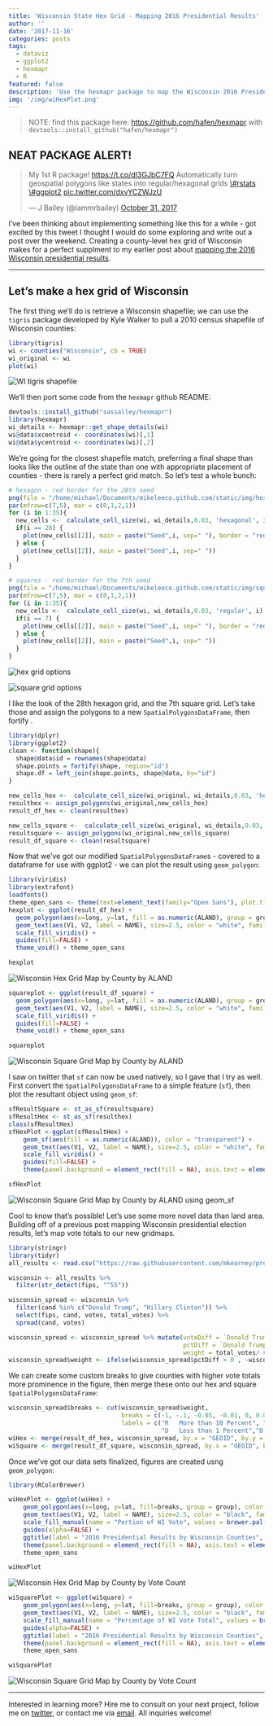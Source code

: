```yaml
---
title: 'Wisconsin State Hex Grid - Mapping 2016 Presidential Results'
author: ''
date: '2017-11-16'
categories: posts
tags:
  - dataviz
  - ggplot2
  - hexmapr
  - R
featured: false
description: 'Use the hexmapr package to map the Wisconsin 2016 Presidential Results'
img: '/img/wiHexPlot.png'
---
```


> NOTE: find this package here:
> <a href="https://github.com/hafen/hexmapr" class="uri">https://github.com/hafen/hexmapr</a>
> with `devtools::install_github("hafen/hexmapr")`

## NEAT PACKAGE ALERT!

<blockquote class="twitter-tweet" data-lang="en">
<p lang="en" dir="ltr">
My 1st R package!
<a href="https://t.co/dI3GJbC7FQ">https://t.co/dI3GJbC7FQ</a>
Automatically turn geospatial polygons like states into
regular/hexagonal grids
<a href="https://twitter.com/hashtag/rstats?src=hash&amp;ref_src=twsrc%5Etfw">\#rstats</a>
<a href="https://twitter.com/hashtag/ggplot2?src=hash&amp;ref_src=twsrc%5Etfw">\#ggplot2</a>
<a href="https://t.co/dxvYCZWJzU">pic.twitter.com/dxvYCZWJzU</a>

— J Bailey (@iammrbailey)
<a href="https://twitter.com/iammrbailey/status/925346870381240320?ref_src=twsrc%5Etfw">October
31, 2017</a>

</blockquote>

I’ve been thinking about implementing something like this for a while -
got excited by this tweet I thought I would do some exploring and write
out a post over the weekend. Creating a county-level hex grid of
Wisconsin makes for a perfect supplment to my earlier post about
[mapping the 2016 Wisconsin presidential
results](https://www.mikelee.co/posts/2016-12-26-wisconsin-presidential-election-results/).

---

## Let’s make a hex grid of Wisconsin

The first thing we’ll do is retrieve a Wisconsin shapefile; we can use
the `tigris` package developed by Kyle Walker to pull a 2010 census
shapefile of Wisconsin counties:

```r
library(tigris)
wi <- counties("Wisconsin", cb = TRUE)
wi_original <- wi
plot(wi)
```

![WI tigris shapefile](/img/tigrisshapefile-1.png)

We’ll then port some code from the `hexmapr` github README:

```r
devtools::install_github("sassalley/hexmapr")
library(hexmapr)
wi_details <- hexmapr::get_shape_details(wi)
wi@data$xcentroid <- coordinates(wi)[,1]
wi@data$ycentroid <- coordinates(wi)[,2]
```

We’re going for the closest shapefile match, preferring a final shape
than looks like the outline of the state than one with appropriate
placement of counties - there is rarely a perfect grid match. So let’s
test a whole bunch:

```r
# hexagon - red border for the 28th seed
png(file = "/home/michael/Documents/mikeleeco.github.com/static/img/hexGridWisconsin.png", width = 700, height = 500)
par(mfrow=c(7,5), mar = c(0,1,2,1))
for (i in 1:35){
  new_cells <-  calculate_cell_size(wi, wi_details,0.03, 'hexagonal', i)
  if(i == 28) {
    plot(new_cells[[2]], main = paste("Seed",i, sep=" "), border = "red")
  } else {
    plot(new_cells[[2]], main = paste("Seed",i, sep=" "))
  }
}

# squares - red border for the 7th seed
png(file = "/home/michael/Documents/mikeleeco.github.com/static/img/squareGridWisconsin.png", width = 700, height = 500)
par(mfrow=c(7,5), mar = c(0,1,2,1))
for (i in 1:35){
  new_cells <-  calculate_cell_size(wi, wi_details,0.03, 'regular', i)
  if(i == 7) {
    plot(new_cells[[2]], main = paste("Seed",i, sep=" "), border = "red")
  } else {
    plot(new_cells[[2]], main = paste("Seed",i, sep=" "))
  }
}
```

![hex grid options](/img/hexGridWisconsin.png)

![square grid options](/img/squareGridWisconsin.png)

I like the look of the 28th hexagon grid, and the 7th square grid. Let’s
take those and assign the polygons to a new `SpatialPolygonsDataFrame`,
then fortify .

```r
library(dplyr)
library(ggplot2)
clean <- function(shape){
  shape@data$id = rownames(shape@data)
  shape.points = fortify(shape, region="id")
  shape.df = left_join(shape.points, shape@data, by="id")
}

new_cells_hex <-  calculate_cell_size(wi_original, wi_details,0.03, 'hexagonal', 28)
resulthex <- assign_polygons(wi_original,new_cells_hex)
result_df_hex <- clean(resulthex)

new_cells_square <-  calculate_cell_size(wi_original, wi_details,0.03, 'regular', 7)
resultsquare <- assign_polygons(wi_original,new_cells_square)
result_df_square <- clean(resultsquare)
```

Now that we’ve got our modified `SpatialPolygonsDataFrame`s - covered to a dataframe for use with ggplot2 - we can plot the result using
`geom_polygon`:

```r
library(viridis)
library(extrafont)
loadfonts()
theme_open_sans <- theme(text=element_text(family="Open Sans"), plot.title = element_text(family = "Open Sans Semibold", size = 24), plot.subtitle = element_text(family = "Open Sans Light",size = 14), legend.title = element_text(family="Open Sans Semibold"))
hexplot <- ggplot(result_df_hex) +
  geom_polygon(aes(x=long, y=lat, fill = as.numeric(ALAND), group = group))+
  geom_text(aes(V1, V2, label = NAME), size=2.5, color = "white", family = "Open Sans") +
  scale_fill_viridis() +
  guides(fill=FALSE) +
  theme_void() + theme_open_sans

hexplot
```

![Wisconsin Hex Grid Map by County by ALAND](/img/hexWI.png)

```r
squareplot <- ggplot(result_df_square) +
  geom_polygon(aes(x=long, y=lat, fill = as.numeric(ALAND), group = group))+
  geom_text(aes(V1, V2, label = NAME), size=2.5, color = "white", family = "Open Sans") +
  scale_fill_viridis() +
  guides(fill=FALSE) +
  theme_void() + theme_open_sans

squareplot
```

![Wisconsin Square Grid Map by County by ALAND](/img/squareWI.png)

I saw on twitter that `sf` can now be used natively, so I gave that I try as well. First convert the `SpatialPolygonsDataFrame` to a simple feature (`sf`), then plot the resultant object using `geom_sf`:

```r
sfResultSquare <- st_as_sf(resultsquare)
sfResultHex <- st_as_sf(resulthex)
class(sfResultHex)
sfHexPlot <-ggplot(sfResultHex) +
    geom_sf(aes(fill = as.numeric(ALAND)), color = "transparent") +
    geom_text(aes(V1, V2, label = NAME), size=2.5, color = "white", family = "Open Sans") +
    scale_fill_viridis() +
    guides(fill=FALSE) +
    theme(panel.background = element_rect(fill = NA), axis.text = element_blank(), axis.ticks = element_blank(), axis.title = element_blank())

sfHexPlot
```

![Wisconsin Square Grid Map by County by ALAND using geom_sf](/img/hexgridwithsf-1.png)

Cool to know that’s possible! Let’s use some more novel data than land area. Building off of a previous post mapping Wisconsin presidential election results, let’s map vote totals to our new gridmaps.

```r
library(stringr)
library(tidyr)
all_results <- read.csv("https://raw.githubusercontent.com/mkearney/presidential_election_county_results_2016/master/pres16results.csv", stringsAsFactors = FALSE)

wisconsin <- all_results %>%
  filter(str_detect(fips, "^55"))

wisconsin_spread <- wisconsin %>%
  filter(cand %in% c("Donald Trump", "Hillary Clinton")) %>%
  select(fips, cand, votes, total_votes) %>%
  spread(cand, votes)

wisconsin_spread <- wisconsin_spread %>% mutate(voteDiff = `Donald Trump` - `Hillary Clinton`,
                                                pctDiff = `Donald Trump`/total_votes - `Hillary Clinton`/total_votes,
                                                weight = total_votes/ sum(total_votes))
wisconsin_spread$weight <- ifelse(wisconsin_spread$pctDiff > 0 , -wisconsin_spread$weight, wisconsin_spread$weight)
```

We can create some custom breaks to give counties with higher vote totals more prominence in the figure, then merge these onto our hex and square `SpatialPolygonsDataFrame`:

```r
wisconsin_spread$breaks <- cut(wisconsin_spread$weight,
                               breaks = c(-1, -.1, -0.05, -0.01, 0, 0.01, .05, .1, 1),
                               labels = c("R   More than 10 Percent", "R   5 to 10 Percent", "R   1 to 5 Percent", "R   Less than 1 Percent",
                                          "D   Less than 1 Percent","D   1 to 5 Percent", "D   5 to 10 Percent", "D   More than 10 Percent"))
wiHex <- merge(result_df_hex, wisconsin_spread, by.x = "GEOID", by.y = "fips")
wiSquare <- merge(result_df_square, wisconsin_spread, by.x = "GEOID", by.y = "fips")
```

Once we’ve got our data sets finalized, figures are created usng
`geom_polygon`:

```r
library(RColorBrewer)

wiHexPlot <- ggplot(wiHex) +
    geom_polygon(aes(x=long, y=lat, fill=breaks, group = group), color = "#f5f5f5") +
    geom_text(aes(V1, V2, label = NAME), size=2.5, color = "black", family = "Open Sans") +
    scale_fill_manual(name = "Portion of WI Vote", values = brewer.pal(8, "RdBu"), drop = FALSE) +
    guides(alpha=FALSE) +
    ggtitle(label = "2016 Presidential Results by Wisconsin Counties", subtitle = "59 of 72 Wisconsin counties leaned Republican, while the only two counties with\nmore than 10 percent of the state's votes totaled more Democratic votes") +
    theme(panel.background = element_rect(fill = NA), axis.text = element_blank(), axis.ticks = element_blank(), axis.title = element_blank()) +
    theme_open_sans

wiHexPlot
```

![Wisconsin Hex Grid Map by County by Vote Count](/img/hexWIVoteCount.png)

```r
wiSquarePlot <- ggplot(wiSquare) +
    geom_polygon(aes(x=long, y=lat, fill=breaks, group = group), color = "#f5f5f5") +
    geom_text(aes(V1, V2, label = NAME), size=2.5, color = "black", family = "Open Sans") +
    scale_fill_manual(name = "Percentage of WI Vote Total", values = brewer.pal(8, "RdBu"), drop = FALSE) +
    guides(alpha=FALSE) +
    ggtitle(label = "2016 Presidential Results by Wisconsin Counties", subtitle = "59 of 72 Wisconsin counties leaned Republican, while the only two counties with\nmore than 10 percent of the state's votes totaled more Democratic votes") +
    theme(panel.background = element_rect(fill = NA), axis.text = element_blank(), axis.ticks = element_blank(), axis.title = element_blank()) +
    theme_open_sans

wiSquarePlot
```

![Wisconsin Square Grid Map by County by Vote Count](/img/squareWIVoteCount.png)

---

Interested in learning more? Hire me to consult on your next project,
follow me on [twitter](https://twitter.com/mikeleeco),
or contact me via [email](mailto:mdlee12@gmail.com). All inquiries
welcome!
